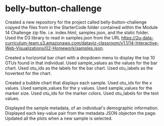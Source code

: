 # belly-button-challenge

Created a new repository for the project called belly-button-challenge
copyed the files from in the StarterCode folder contained within the Module 14 Challenge zip file. i.e. index.html, samples.json, and the static folder.
Used the D3 library to read in samples.json from the URL https://2u-data-curriculum-team.s3.amazonaws.com/dataviz-classroom/v1.1/14-Interactive-Web-Visualizations/02-Homework/samples.json.

Created a horizontal bar chart with a dropdown menu to display the top 10 OTUs found in that individual.
Used sample_values as the values for the bar chart.
Used otu_ids as the labels for the bar chart.
Used otu_labels as the hovertext for the chart.

Created a bubble chart that displays each sample.
Used otu_ids for the x values.
Used sample_values for the y values.
Used sample_values for the marker size.
Used otu_ids for the marker colors.
Used otu_labels for the text values.

Displayed the sample metadata, of an individual's demographic information.
Displayed each key-value pair from the metadata JSON objecton the page.
Updated all the plots when a new sample is selected.
